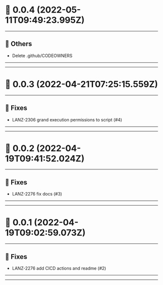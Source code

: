 # :confetti_ball: 0.0.4 (2022-05-11T09:49:23.995Z)
- - -
## :newspaper: Others
* Delete .github/CODEOWNERS
- - -
- - -
# :confetti_ball: 0.0.3 (2022-04-21T07:25:15.559Z)
- - -
## :bug: Fixes
* LANZ-2306 grand execution permissions to script (#4)
- - -
- - -
# :confetti_ball: 0.0.2 (2022-04-19T09:41:52.024Z)
- - -
## :bug: Fixes
* LANZ-2276 fix docs (#3)
- - -
- - -
# :confetti_ball: 0.0.1 (2022-04-19T09:02:59.073Z)
- - -
## :bug: Fixes
* LANZ-2276 add CICD actions and readme (#2)
- - -
- - -
